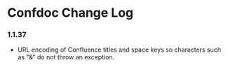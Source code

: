 # Confdoc Change Log
### 1.1.37
* URL encoding of Confluence titles and space keys so characters such as "&" do not throw an exception.